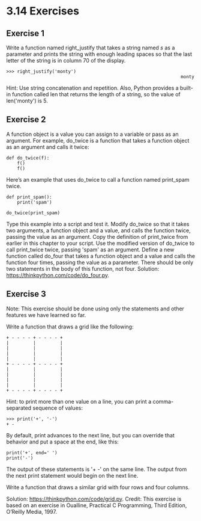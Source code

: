 # 3.14  Exercises

## Exercise 1  
Write a function named right_justify that takes a string named *s* as a parameter and prints the string with enough leading spaces so that the last letter of the string is in column 70 of the display.

```
>>> right_justify('monty')
                                                                 monty
```
Hint: Use string concatenation and repetition. Also, Python provides a built-in function called len that returns the length of a string, so the value of len('monty') is 5.

## Exercise 2  
A function object is a value you can assign to a variable or pass as an argument. For example, do_twice is a function that takes a function object as an argument and calls it twice:

```
def do_twice(f):
    f()
    f()
```

Here’s an example that uses do_twice to call a function named print_spam twice.

```
def print_spam():
    print('spam')

do_twice(print_spam)
```

Type this example into a script and test it.
Modify do_twice so that it takes two arguments, a function object and a value, and calls the function twice, passing the value as an argument.
Copy the definition of print_twice from earlier in this chapter to your script.
Use the modified version of do_twice to call print_twice twice, passing 'spam' as an argument.
Define a new function called do_four that takes a function object and a value and calls the function four times, passing the value as a parameter. There should be only two statements in the body of this function, not four.
Solution: https://thinkpython.com/code/do_four.py.

## Exercise 3  
Note: This exercise should be done using only the statements and other features we have learned so far.

Write a function that draws a grid like the following:
```
+ - - - - + - - - - +
|         |         |
|         |         |
|         |         |
|         |         |
+ - - - - + - - - - +
|         |         |
|         |         |
|         |         |
|         |         |
+ - - - - + - - - - +
```
Hint: to print more than one value on a line, you can print a comma-separated sequence of values:
```
>>> print('+', '-')
+ -
```
By default, print advances to the next line, but you can override that behavior and put a space at the end, like this:
```
print('+', end=' ')
print('-')
```
The output of these statements is '+ -' on the same line. The output from the next print statement would begin on the next line.

Write a function that draws a similar grid with four rows and four columns.


Solution: https://thinkpython.com/code/grid.py. Credit: This exercise is based on an exercise in Oualline, Practical C Programming, Third Edition, O’Reilly Media, 1997.

